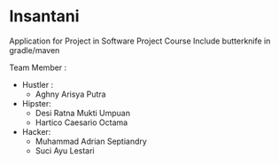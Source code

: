 # Insantani
Application for Project in Software Project Course
Include butterknife in gradle/maven

Team Member :
* Hustler :
  - Aghny Arisya Putra
* Hipster:
  - Desi Ratna Mukti Umpuan
  - Hartico Caesario Octama
* Hacker:
  - Muhammad Adrian Septiandry
  - Suci Ayu Lestari
